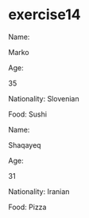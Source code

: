 # exercise14

Name: 

Marko

Age:

35

Nationality: Slovenian

Food: Sushi   


Name: 

Shaqayeq

Age:

31

Nationality: Iranian

Food: Pizza 


